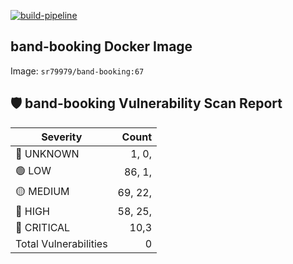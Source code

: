 [![build-pipeline](https://github.com/srikanth-girimaiahgari/DevOps/actions/workflows/build-pipeline.yml/badge.svg)](https://github.com/srikanth-girimaiahgari/DevOps/actions/workflows/build-pipeline.yml)
## band-booking Docker Image
Image: `sr79979/band-booking:67`
## 🛡️ band-booking Vulnerability Scan Report
  | Severity   | Count |
  |------------|------:|
  | 🔵 UNKNOWN  | 1, 0,  |
  | 🟢 LOW      | 86, 1,  |
  | 🟡 MEDIUM   | 69, 22,  |
  | 🔴 HIGH     | 58, 25,  |
  | 🚨 CRITICAL | 10,3 |
  | Total Vulnerabilities | 0 | 
  
